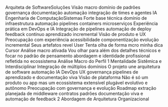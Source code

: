  Arquiteta de SoftwareSoluções Visão macro domínio de padrões governança documentação automação integração de times e agentes IA
 Engenharia de ComputaçãoSistemas Forte base técnica domínio de infraestrutura automação pipelines containers microserviços
 Experiência prática em DevOps e IA Integração de pipelines automação de deploy feedback contínuo aprendizado incremental
 Visão de produto e UX Preocupação com experiência acessibilidade componentização evolução incremental
Seus artefatos revel
User
Tenta olha de forma mcro minha dica
Cursor
Análise macro ativada Vou olhar para além dos detalhes técnicos e focar no padrão de pensamento abordagem e identidade profissional refletida no ecossistema
 Análise Macro do Perfil
 1 Mentalidade Sistêmica e Interdisciplinar
 Integração de múltiplos domínios O projeto une arquitetura de software automação IA DevOps UX governança pipelines de aprendizado e documentação viva
 Visão de plataforma Não é só um produto ou app mas um ecossistema extensível plugável evolutivo e autônomo
 Preocupação com governança e evolução Roadmap extração planejada de middleware contratos padrões documentação viva e automação de feedback
 2 Abordagem de Arquitetura Organizacional